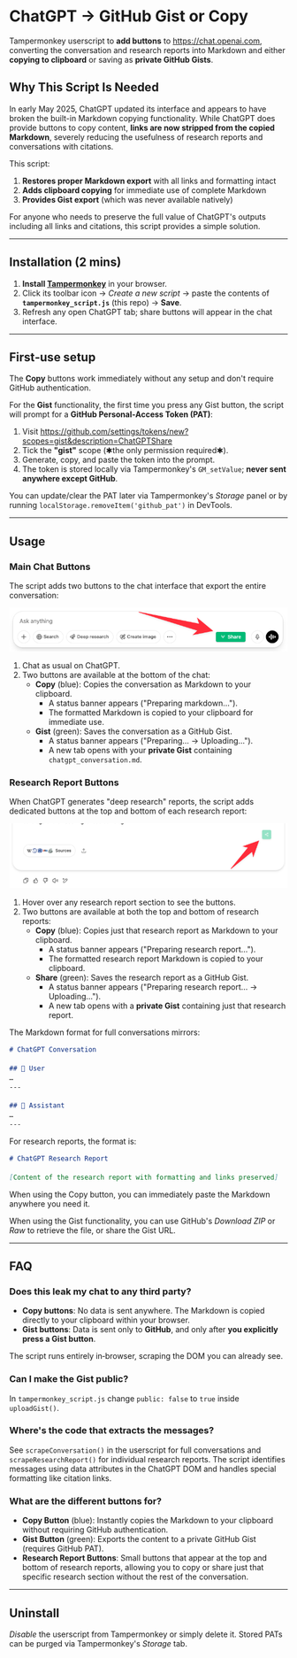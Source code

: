 # ChatGPT → GitHub Gist or Copy

Tampermonkey userscript to **add buttons** to
<https://chat.openai.com>, converting the conversation and research reports into Markdown and either
**copying to clipboard** or saving as **private GitHub Gists**.

## Why This Script Is Needed

In early May 2025, ChatGPT updated its interface and appears to have broken the built-in Markdown copying functionality. While ChatGPT does provide buttons to copy content, **links are now stripped from the copied Markdown**, severely reducing the usefulness of research reports and conversations with citations.

This script:
1. **Restores proper Markdown export** with all links and formatting intact
2. **Adds clipboard copying** for immediate use of complete Markdown
3. **Provides Gist export** (which was never available natively)

For anyone who needs to preserve the full value of ChatGPT's outputs including all links and citations, this script provides a simple solution.

---
## Installation (2 mins)
1. **Install [Tampermonkey](https://www.tampermonkey.net/)** in your browser.
2. Click its toolbar icon → *Create a new script* → paste the contents of **`tampermonkey_script.js`** (this repo) → **Save**.
3. Refresh any open ChatGPT tab; share buttons will appear in the chat interface.

---
## First‑use setup
The **Copy** buttons work immediately without any setup and don't require GitHub authentication.

For the **Gist** functionality, the first time you press any Gist button, the script will prompt for a **GitHub Personal‑Access Token (PAT)**:
1. Visit <https://github.com/settings/tokens/new?scopes=gist&description=ChatGPTShare>  
2. Tick the **"gist"** scope (✱the only permission required✱).  
3. Generate, copy, and paste the token into the prompt.  
4. The token is stored locally via Tampermonkey's `GM_setValue`; **never sent anywhere except GitHub**.

You can update/clear the PAT later via Tampermonkey's *Storage* panel or by running `localStorage.removeItem('github_pat')` in DevTools.

---
## Usage

### Main Chat Buttons
The script adds two buttons to the chat interface that export the entire conversation:

![Main Share Button Screenshot](share_button_bottom.png)

1. Chat as usual on ChatGPT.  
2. Two buttons are available at the bottom of the chat:
   * **Copy** (blue): Copies the conversation as Markdown to your clipboard.
     * A status banner appears ("Preparing markdown…").
     * The formatted Markdown is copied to your clipboard for immediate use.
   * **Gist** (green): Saves the conversation as a GitHub Gist.
     * A status banner appears ("Preparing… → Uploading…").
     * A new tab opens with your **private Gist** containing `chatgpt_conversation.md`.

### Research Report Buttons
When ChatGPT generates "deep research" reports, the script adds dedicated buttons at the top and bottom of each research report:

![Research Report Share Buttons Screenshot](research_share_buttons.png)

1. Hover over any research report section to see the buttons.
2. Two buttons are available at both the top and bottom of research reports:
   * **Copy** (blue): Copies just that research report as Markdown to your clipboard.
     * A status banner appears ("Preparing research report…").
     * The formatted research report Markdown is copied to your clipboard.
   * **Share** (green): Saves the research report as a GitHub Gist.
     * A status banner appears ("Preparing research report… → Uploading…").
     * A new tab opens with a **private Gist** containing just that research report.

The Markdown format for full conversations mirrors:
```md
# ChatGPT Conversation

## 🧑 User
…
---

## 🤖 Assistant
…
---
```

For research reports, the format is:
```md
# ChatGPT Research Report

[Content of the research report with formatting and links preserved]
```

When using the Copy button, you can immediately paste the Markdown anywhere you need it.

When using the Gist functionality, you can use GitHub's *Download ZIP* or *Raw* to retrieve the file, or share the Gist URL.

---
## FAQ
### Does this leak my chat to any third party?
- **Copy buttons**: No data is sent anywhere. The Markdown is copied directly to your clipboard within your browser.
- **Gist buttons**: Data is sent only to **GitHub**, and only after **you explicitly press a Gist button**. 

The script runs entirely in‑browser, scraping the DOM you can already see.

### Can I make the Gist public?
In `tampermonkey_script.js` change `public: false` to `true` inside `uploadGist()`.

### Where's the code that extracts the messages?
See `scrapeConversation()` in the userscript for full conversations and `scrapeResearchReport()` for individual research reports. The script identifies messages using data attributes in the ChatGPT DOM and handles special formatting like citation links.

### What are the different buttons for?
- **Copy Button** (blue): Instantly copies the Markdown to your clipboard without requiring GitHub authentication.
- **Gist Button** (green): Exports the content to a private GitHub Gist (requires GitHub PAT).
- **Research Report Buttons**: Small buttons that appear at the top and bottom of research reports, allowing you to copy or share just that specific research section without the rest of the conversation.

---
## Uninstall
*Disable* the userscript from Tampermonkey or simply delete it. Stored PATs can
be purged via Tampermonkey's *Storage* tab.
